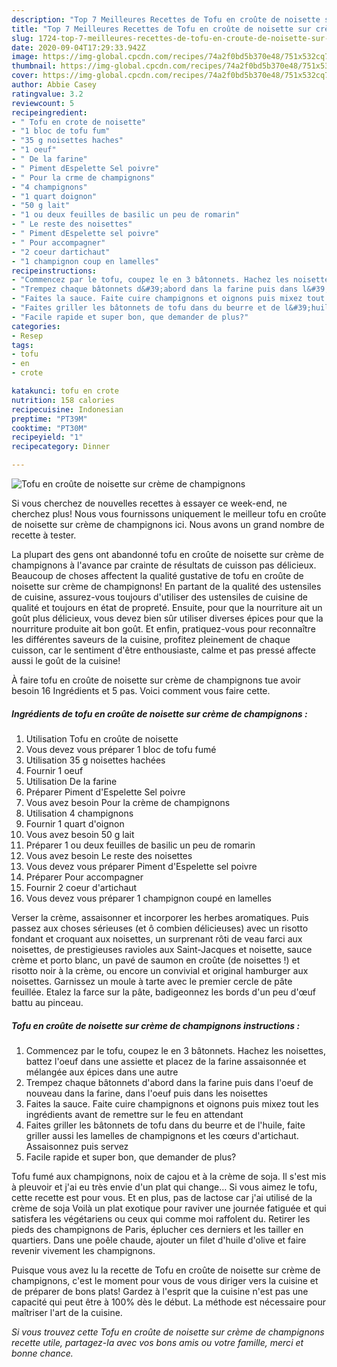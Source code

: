 ```yaml
---
description: "Top 7 Meilleures Recettes de Tofu en croûte de noisette sur crème de champignons"
title: "Top 7 Meilleures Recettes de Tofu en croûte de noisette sur crème de champignons"
slug: 1724-top-7-meilleures-recettes-de-tofu-en-croute-de-noisette-sur-creme-de-champignons
date: 2020-09-04T17:29:33.942Z
image: https://img-global.cpcdn.com/recipes/74a2f0bd5b370e48/751x532cq70/tofu-en-croute-de-noisette-sur-creme-de-champignons-photo-principale-de-la-recette.jpg
thumbnail: https://img-global.cpcdn.com/recipes/74a2f0bd5b370e48/751x532cq70/tofu-en-croute-de-noisette-sur-creme-de-champignons-photo-principale-de-la-recette.jpg
cover: https://img-global.cpcdn.com/recipes/74a2f0bd5b370e48/751x532cq70/tofu-en-croute-de-noisette-sur-creme-de-champignons-photo-principale-de-la-recette.jpg
author: Abbie Casey
ratingvalue: 3.2
reviewcount: 5
recipeingredient:
- " Tofu en crote de noisette"
- "1 bloc de tofu fum"
- "35 g noisettes haches"
- "1 oeuf"
- " De la farine"
- " Piment dEspelette Sel poivre"
- " Pour la crme de champignons"
- "4 champignons"
- "1 quart doignon"
- "50 g lait"
- "1 ou deux feuilles de basilic un peu de romarin"
- " Le reste des noisettes"
- " Piment dEspelette sel poivre"
- " Pour accompagner"
- "2 coeur dartichaut"
- "1 champignon coup en lamelles"
recipeinstructions:
- "Commencez par le tofu, coupez le en 3 bâtonnets. Hachez les noisettes, battez l&#39;oeuf dans une assiette et placez de la farine assaisonnée et mélangée aux épices dans une autre"
- "Trempez chaque bâtonnets d&#39;abord dans la farine puis dans l&#39;oeuf de nouveau dans la farine, dans l&#39;oeuf puis dans les noisettes"
- "Faites la sauce. Faite cuire champignons et oignons puis mixez tout les ingrédients avant de remettre sur le feu en attendant"
- "Faites griller les bâtonnets de tofu dans du beurre et de l&#39;huile, faite griller aussi les lamelles de champignons et les cœurs d&#39;artichaut. Assaisonnez puis servez"
- "Facile rapide et super bon, que demander de plus?"
categories:
- Resep
tags:
- tofu
- en
- crote

katakunci: tofu en crote 
nutrition: 158 calories
recipecuisine: Indonesian
preptime: "PT39M"
cooktime: "PT30M"
recipeyield: "1"
recipecategory: Dinner

---
```



![Tofu en croûte de noisette sur crème de champignons](https://img-global.cpcdn.com/recipes/74a2f0bd5b370e48/751x532cq70/tofu-en-croute-de-noisette-sur-creme-de-champignons-photo-principale-de-la-recette.jpg)

Si vous cherchez de nouvelles recettes à essayer ce week-end, ne cherchez plus! Nous vous fournissons uniquement le meilleur tofu en croûte de noisette sur crème de champignons ici. Nous avons un grand nombre de recette à tester.

La plupart des gens ont abandonné tofu en croûte de noisette sur crème de champignons à l'avance par crainte de résultats de cuisson pas délicieux. Beaucoup de choses affectent la qualité gustative de tofu en croûte de noisette sur crème de champignons! En partant de la qualité des ustensiles de cuisine, assurez-vous toujours d'utiliser des ustensiles de cuisine de qualité et toujours en état de propreté. Ensuite, pour que la nourriture ait un goût plus délicieux, vous devez bien sûr utiliser diverses épices pour que la nourriture produite ait bon goût. Et enfin, pratiquez-vous pour reconnaître les différentes saveurs de la cuisine, profitez pleinement de chaque cuisson, car le sentiment d'être enthousiaste, calme et pas pressé affecte aussi le goût de la cuisine!

<!--inarticleads1-->

À faire tofu en croûte de noisette sur crème de champignons tue avoir besoin 16 Ingrédients et 5 pas. Voici comment vous faire cette.

##### Ingrédients de tofu en croûte de noisette sur crème de champignons :

1. Utilisation  Tofu en croûte de noisette
1. Vous devez vous préparer 1 bloc de tofu fumé
1. Utilisation 35 g noisettes hachées
1. Fournir 1 oeuf
1. Utilisation  De la farine
1. Préparer  Piment d&#39;Espelette Sel poivre
1. Vous avez besoin  Pour la crème de champignons
1. Utilisation 4 champignons
1. Fournir 1 quart d&#39;oignon
1. Vous avez besoin 50 g lait
1. Préparer 1 ou deux feuilles de basilic un peu de romarin
1. Vous avez besoin  Le reste des noisettes
1. Vous devez vous préparer  Piment d&#39;Espelette sel poivre
1. Préparer  Pour accompagner
1. Fournir 2 coeur d&#39;artichaut
1. Vous devez vous préparer 1 champignon coupé en lamelles


Verser la crème, assaisonner et incorporer les herbes aromatiques. Puis passez aux choses sérieuses (et ô combien délicieuses) avec un risotto fondant et croquant aux noisettes, un surprenant rôti de veau farci aux noisettes, de prestigieuses ravioles aux Saint-Jacques et noisette, sauce crème et porto blanc, un pavé de saumon en croûte (de noisettes !) et risotto noir à la crème, ou encore un convivial et original hamburger aux noisettes. Garnissez un moule à tarte avec le premier cercle de pâte feuillée. Etalez la farce sur la pâte, badigeonnez les bords d&#39;un peu d&#39;œuf battu au pinceau. 

<!--inarticleads2-->

##### Tofu en croûte de noisette sur crème de champignons instructions :

1. Commencez par le tofu, coupez le en 3 bâtonnets. Hachez les noisettes, battez l&#39;oeuf dans une assiette et placez de la farine assaisonnée et mélangée aux épices dans une autre
1. Trempez chaque bâtonnets d&#39;abord dans la farine puis dans l&#39;oeuf de nouveau dans la farine, dans l&#39;oeuf puis dans les noisettes
1. Faites la sauce. Faite cuire champignons et oignons puis mixez tout les ingrédients avant de remettre sur le feu en attendant
1. Faites griller les bâtonnets de tofu dans du beurre et de l&#39;huile, faite griller aussi les lamelles de champignons et les cœurs d&#39;artichaut. Assaisonnez puis servez
1. Facile rapide et super bon, que demander de plus?


Tofu fumé aux champignons, noix de cajou et à la crème de soja. Il s&#39;est mis à pleuvoir et j&#39;ai eu très envie d&#39;un plat qui change… Si vous aimez le tofu, cette recette est pour vous. Et en plus, pas de lactose car j&#39;ai utilisé de la crème de soja Voilà un plat exotique pour raviver une journée fatiguée et qui satisfera les végétariens ou ceux qui comme moi raffolent du. Retirer les pieds des champignons de Paris, éplucher ces derniers et les tailler en quartiers. Dans une poêle chaude, ajouter un filet d&#39;huile d&#39;olive et faire revenir vivement les champignons. 

<!--inarticleads1-->

<p>
Puisque vous avez lu la recette de Tofu en croûte de noisette sur crème de champignons, c'est le moment pour vous de vous diriger vers la cuisine et de préparer de bons plats! Gardez à l'esprit que la cuisine n'est pas une capacité qui peut être à 100% dès le début. La méthode est nécessaire pour maîtriser l'art de la cuisine.
</p>

<p>
<i>Si vous trouvez cette Tofu en croûte de noisette sur crème de champignons recette utile, partagez-la avec vos bons amis ou votre famille, merci et bonne chance.</i>
</p>
